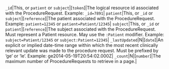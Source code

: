  `_id`|This, or `patient` or `subject`|[`token`]|The logical resource id associated with the ProcedureRequest. Example: `_id=7891`|
 `patient`|This, or `_id` or `subject`|[`reference`]|The patient associated with the ProcedureRequest. Example: `patient=12345` or `patient=Patient/12345`|
 `subject`|This, or `_id` or `patient`|[`reference`]|The subject associated with the ProcedureRequest. Must represent a Patient resource. May use the `:Patient` modifier. Example: `subject=Patient/12345` or `subject:Patient=12345`|
 `_lastUpdated`|N|[`date`]|An explicit or implied date-time range within which the most recent clinically relevant update was made to the procedure request. Must be prefixed by ‘ge’ or ‘le’. Example: ge2014-05-19T20:54:02.000Z|
 `_count`|N|[`number`]|The maximum number of ProcedureRequests to retrieve in a page.|
